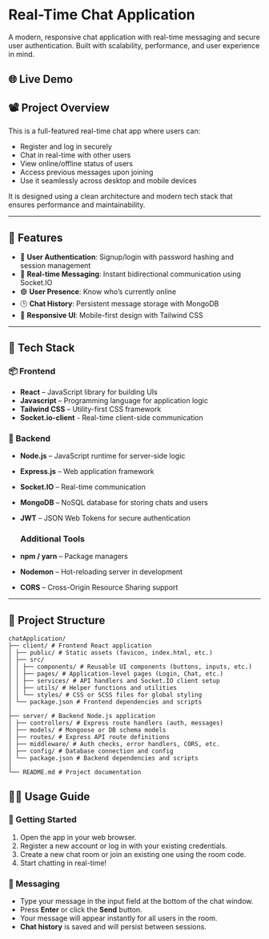 # Real-Time Chat Application

A modern, responsive chat application with real-time messaging and secure user authentication. Built with scalability, performance, and user experience in mind.

## 🌐 Live Demo


## 📽️ Project Overview

This is a full-featured real-time chat app where users can:

- Register and log in securely
- Chat in real-time with other users
- View online/offline status of users
- Access previous messages upon joining
- Use it seamlessly across desktop and mobile devices

It is designed using a clean architecture and modern tech stack that ensures performance and maintainability.

---

## 🚀 Features

- 🔐 **User Authentication**: Signup/login with password hashing and session management
- 💬 **Real-time Messaging**: Instant bidirectional communication using Socket.IO
- 🟢 **User Presence**: Know who’s currently online
- 🕒 **Chat History**: Persistent message storage with MongoDB
- 📱 **Responsive UI**: Mobile-first design with Tailwind CSS

---

## 🧰 Tech Stack

### 📦 Frontend
- **React** – JavaScript library for building UIs
- **Javascript** – Programming language for application logic
- **Tailwind CSS** – Utility-first CSS framework
- **Socket.io-client** - Real-time client-side communication

### 🔧 Backend
- **Node.js** – JavaScript runtime for server-side logic
- **Express.js** – Web application framework
- **Socket.IO** – Real-time communication
- **MongoDB** – NoSQL database for storing chats and users
- **JWT** – JSON Web Tokens for secure authentication

  ### Additional Tools
- **npm / yarn** – Package managers
- **Nodemon** – Hot-reloading server in development
- **CORS** – Cross-Origin Resource Sharing support

---

## 📁 Project Structure
```
chatApplication/
├── client/ # Frontend React application
│ ├── public/ # Static assets (favicon, index.html, etc.)
│ ├── src/
│ │ ├── components/ # Reusable UI components (buttons, inputs, etc.)
│ │ ├── pages/ # Application-level pages (Login, Chat, etc.)
│ │ ├── services/ # API handlers and Socket.IO client setup
│ │ ├── utils/ # Helper functions and utilities
│ │ └── styles/ # CSS or SCSS files for global styling
│ └── package.json # Frontend dependencies and scripts
│
├── server/ # Backend Node.js application
│ ├── controllers/ # Express route handlers (auth, messages)
│ ├── models/ # Mongoose or DB schema models
│ ├── routes/ # Express API route definitions
│ ├── middleware/ # Auth checks, error handlers, CORS, etc.
│ ├── config/ # Database connection and config
│ └── package.json # Backend dependencies and scripts
│
└── README.md # Project documentation
```

## 🧑‍💻 Usage Guide

### 🚀 Getting Started
1. Open the app in your web browser.
2. Register a new account or log in with your existing credentials.
3. Create a new chat room or join an existing one using the room code.
4. Start chatting in real-time!

### 💬 Messaging
- Type your message in the input field at the bottom of the chat window.
- Press **Enter** or click the **Send** button.
- Your message will appear instantly for all users in the room.
- **Chat history** is saved and will persist between sessions.


